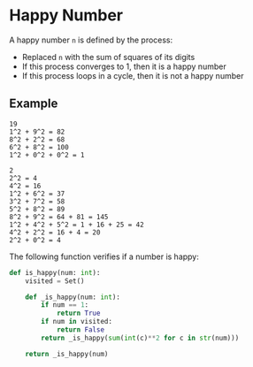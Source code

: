 # Happy Number

A happy number `n` is defined by the process:

* Replaced `n` with the sum of squares of its digits
* If this process converges to 1, then it is a happy number
* If this process loops in a cycle, then it is not a happy number

## Example
```
19
1^2 + 9^2 = 82
8^2 + 2^2 = 68
6^2 + 8^2 = 100
1^2 + 0^2 + 0^2 = 1

2
2^2 = 4
4^2 = 16
1^2 + 6^2 = 37
3^2 + 7^2 = 58
5^2 + 8^2 = 89
8^2 + 9^2 = 64 + 81 = 145
1^2 + 4^2 + 5^2 = 1 + 16 + 25 = 42
4^2 + 2^2 = 16 + 4 = 20
2^2 + 0^2 = 4
```

The following function verifies if a number is happy:
```python
def is_happy(num: int):
    visited = Set()

    def _is_happy(num: int):
        if num == 1:
            return True
        if num in visited:
            return False
        return _is_happy(sum(int(c)**2 for c in str(num)))

    return _is_happy(num)
```

